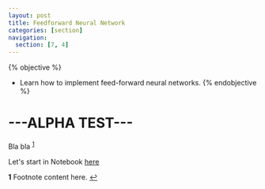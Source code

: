 ```yaml
---
layout: post
title: Feedforward Neural Network
categories: [section]
navigation:
  section: [7, 4]
---
```

{% objective %}
- Learn how to implement feed-forward neural networks.
{% endobjective %}

# ---ALPHA TEST---
Bla bla <sup id="a1">[1](#f1)</sup>

Let's start in Notebook [here](https://github.com/ast0414/CSE6250BDH-LAB-DL/blob/master/1_FeedforwardNet.ipynb)


<b id="f1">1</b> Footnote content here. [↩](#a1)